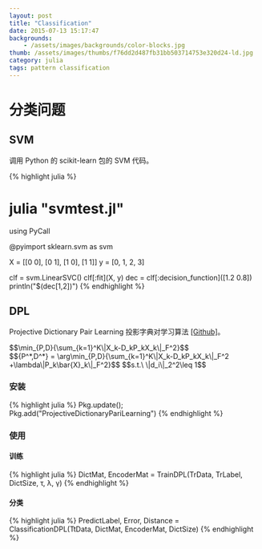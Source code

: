 ```yaml
---
layout: post
title: "Classification"
date: 2015-07-13 15:17:47
backgrounds:
    - /assets/images/backgrounds/color-blocks.jpg
thumb: /assets/images/thumbs/f76dd2d487fb31bb503714753e320d24-ld.jpg
category: julia
tags: pattern classification
---
```


# 分类问题

## SVM

调用 Python 的 scikit-learn 包的 SVM 代码。

{% highlight julia %}
 # julia "svmtest.jl"
using PyCall

@pyimport sklearn.svm as svm

X = [[0 0], [0 1], [1 0], [1 1]]
y = [0, 1, 2, 3]

clf = svm.LinearSVC()
clf[:fit](X, y)
dec = clf[:decision_function]([1.2 0.8])
println("$(dec[1,2])")
{% endhighlight %}

## DPL

Projective Dictionary Pair Learning 投影字典对学习算法 [[Github]](https://github.com/quxiaofeng/ProjectiveDictionaryPairLearning.jl)。

<div>
$$\min_{P,D}{\sum_{k=1}^K\|X_k-D_kP_kX_k\|_F^2}$$
</div>

<div>
$${P^*,D^*} = \arg\min_{P,D}{\sum_{k=1}^K\|X_k-D_kP_kX_k\|_F^2 +\lambda\|P_k\bar{X}_k\|_F^2}$$
$$s.t.\ \|d_i\|_2^2\leq 1$$
</div>

### 安装

{% highlight julia %}
Pkg.update(); Pkg.add("ProjectiveDictionaryPariLearning")
{% endhighlight %}

### 使用

#### 训练

{% highlight julia %}
DictMat, EncoderMat = TrainDPL(TrData, TrLabel, DictSize, τ, λ, γ)
{% endhighlight %}

#### 分类

{% highlight julia %}
PredictLabel, Error, Distance = ClassificationDPL(TtData, DictMat, EncoderMat, DictSize)
{% endhighlight %}